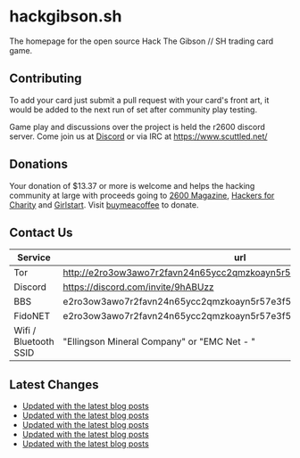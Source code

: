 # hackgibson.sh
The homepage for the open source Hack The Gibson // SH trading card game.


## Contributing

To add your card just submit a pull request with your card's front art, it would be added to the next run of set after community play testing.

Game play and discussions over the project is held the r2600 discord server. Come join us at [Discord](https://discord.com/invite/9hABUzz) or via IRC at https://www.scuttled.net/


## Donations

Your donation of $13.37 or more is welcome and helps the hacking community at large with proceeds going to [2600 Magazine](https://2600.com/), [Hackers for Charity](https://hackersforcharity.org) and [Girlstart](https://girlstart.org).  Visit [buymeacoffee](https://www.buymeacoffee.com/hackgibson.sh) to donate.


## Contact Us

Service | url
-|-
Tor | http://e2ro3ow3awo7r2favn24n65ycc2qmzkoayn5r57e3f56nvjwdcgg32ad.onion
Discord | https://discord.com/invite/9hABUzz
BBS | e2ro3ow3awo7r2favn24n65ycc2qmzkoayn5r57e3f56nvjwdcgg32ad.onion:23
FidoNET | e2ro3ow3awo7r2favn24n65ycc2qmzkoayn5r57e3f56nvjwdcgg32ad.onion:24554
Wifi / Bluetooth SSID | "Ellingson Mineral Company" or "EMC Net - <fidonet address>"

## Latest Changes
<!-- BLOG-POST-LIST:START -->
- [Updated with the latest blog posts](https://github.com/DFW2600/hackgibson.sh/commit/320988ac583b9d51d1f4f6e5f4d2b1705a429220)
- [Updated with the latest blog posts](https://github.com/DFW2600/hackgibson.sh/commit/22c5f066a65b6574250ac5a2d6c9131db5310459)
- [Updated with the latest blog posts](https://github.com/DFW2600/hackgibson.sh/commit/a1af76b9362dcafe5cc4fb5771ab182e11b038f9)
- [Updated with the latest blog posts](https://github.com/DFW2600/hackgibson.sh/commit/d77f8dbdd68482d371861cebf08c0c5c78a68c31)
- [Updated with the latest blog posts](https://github.com/DFW2600/hackgibson.sh/commit/f1883deee53380c79dd4ae1d56d716904d16ad97)
<!-- BLOG-POST-LIST:END -->
